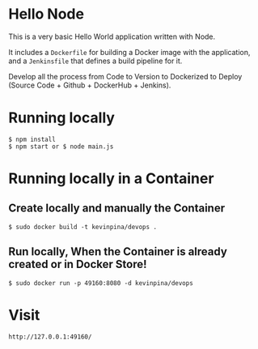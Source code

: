 # Hello Node
This is a very basic Hello World application written with Node.

It includes a `Dockerfile` for building a Docker image with the application, and a `Jenkinsfile` that defines a build pipeline for it.

Develop all the process from Code to Version to Dockerized to Deploy (Source Code + Github + DockerHub + Jenkins).

# Running locally 
    $ npm install
    $ npm start or $ node main.js

# Running locally in a Container

## Create locally and manually the Container
    $ sudo docker build -t kevinpina/devops .

## Run locally, When the Container is already created or in Docker Store!
    $ sudo docker run -p 49160:8080 -d kevinpina/devops

# Visit
    http://127.0.0.1:49160/

